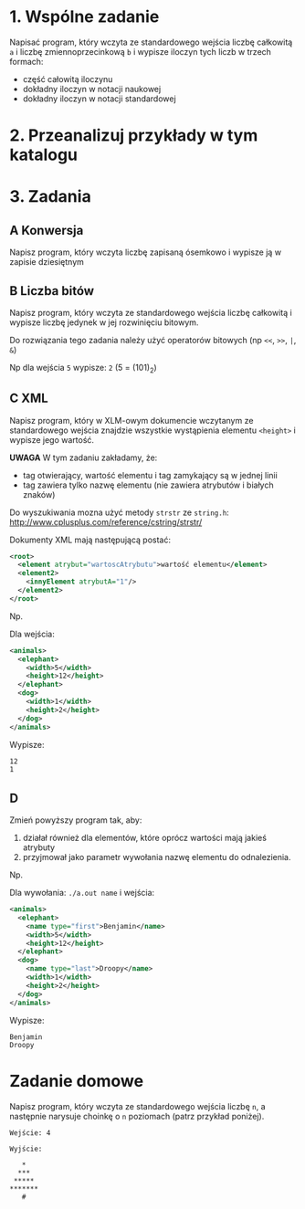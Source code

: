# 1. Wspólne zadanie

Napisać program, który wczyta ze standardowego wejścia liczbę całkowitą `a` i liczbę zmiennoprzecinkową `b` i wypisze iloczyn tych liczb w trzech formach:
* część całowitą iloczynu
* dokładny iloczyn w notacji naukowej
* dokładny iloczyn w notacji standardowej

# 2. Przeanalizuj przykłady w tym katalogu

# 3. Zadania

## A Konwersja

Napisz program, który wczyta liczbę zapisaną ósemkowo i wypisze ją w zapisie dziesiętnym

## B Liczba bitów

Napisz program, który wczyta ze standardowego wejścia liczbę całkowitą i wypisze liczbę jedynek w jej rozwinięciu bitowym.

Do rozwiązania tego zadania należy użyć operatorów bitowych (np `<<`, `>>`, `|`, `&`)

Np dla wejścia `5` wypisze: `2` (5 = (101)<sub>2</sub>)


## C XML

Napisz program, który w XLM-owym dokumencie wczytanym ze standardowego wejścia znajdzie wszystkie wystąpienia elementu `<height>` i wypisze jego wartość.

**UWAGA** W tym zadaniu zakładamy, że:
* tag otwierający, wartość elementu i tag zamykający są w jednej linii
* tag zawiera tylko nazwę elementu (nie zawiera atrybutów i białych znaków)

Do wyszukiwania mozna użyć metody `strstr` ze `string.h`: http://www.cplusplus.com/reference/cstring/strstr/

Dokumenty XML mają następującą postać:

```xml
<root>
  <element atrybut="wartoscAtrybutu">wartość elementu</element>
  <element2>
    <innyElement atrybutA="1"/>
  </element2>
</root>
```

Np.

Dla wejścia:
```xml
<animals>
  <elephant>
    <width>5</width>
    <height>12</height>
  </elephant>
  <dog>
    <width>1</width>
    <height>2</height>
  </dog>
</animals>
```
Wypisze:

```bash
12
1
```

## D

Zmień powyższy program tak, aby:
1. działał również dla elementów, które oprócz wartości mają jakieś atrybuty
2. przyjmował jako parametr wywołania nazwę elementu do odnalezienia.

Np.

Dla wywołania:
`./a.out name`
i wejścia:
```xml
<animals>
  <elephant>
    <name type="first">Benjamin</name>
    <width>5</width>
    <height>12</height>
  </elephant>
  <dog>
    <name type="last">Droopy</name>
    <width>1</width>
    <height>2</height>
  </dog>
</animals>
```

Wypisze:
```
Benjamin
Droopy
```

# Zadanie domowe
Napisz program, który wczyta ze standardowego wejścia liczbę `n`, a następnie narysuje choinkę o `n` poziomach (patrz przykład poniżej).

    Wejście: 4

    Wyjście:

       *
      ***
     *****
    *******
       #

